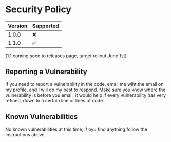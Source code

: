 # Security Policy

| Version | Supported          |
| ------- | ------------------ |
| 1.0.0   | :x:                |
| 1.1.0   | :white_check_mark: |
(1.1 coming soon to releases page, target rollout June 1st)

## Reporting a Vulnerability

If you need to report a vulnerability in the code, email me wiht the email on my profile, and I will do my best to respond.
Make sure you know where the vulnerability is before you email, it would help if every vulnerability has very refined, down to a certain line or lines of code.

## Known Vulnerabilities

No known vulnerabilities at this time, if oyu find anything follow the instructions above.
